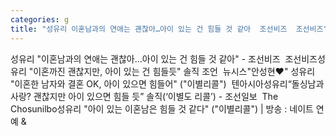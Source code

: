 ```yaml
---
categories: g
title: "성유리 이혼남과의 연애는 괜찮아…아이 있는 건 힘들 것 같아  조선비즈  조선비즈"
---
```

성유리 "이혼남과의 연애는 괜찮아…아이 있는 건 힘들 것 같아" - 조선비즈&nbsp;&nbsp;조선비즈성유리 "이혼까진 괜찮지만, 아이 있는 건 힘들듯" 솔직 조언&nbsp;&nbsp;뉴시스"안성현♥" 성유리 "이혼한 남자와 결혼 OK, 아이 있으면 힘들어" ("이별리콜")&nbsp;&nbsp;텐아시아성유리“돌싱남과 사랑? 괜찮지만 아이 있으면 힘들 듯” 솔직(‘이별도 리콜’) - 조선일보&nbsp;&nbsp;The Chosunilbo성유리 "아이 있는 이혼남은 힘들 것 같다" ("이별리콜") | 방송 : 네이트 연예&nbsp;&